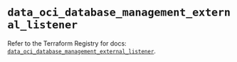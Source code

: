 # `data_oci_database_management_external_listener`

Refer to the Terraform Registry for docs: [`data_oci_database_management_external_listener`](https://registry.terraform.io/providers/oracle/oci/6.18.0/docs/data-sources/database_management_external_listener).
